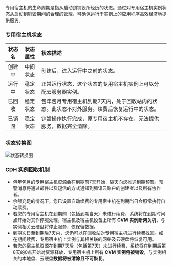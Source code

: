 
专用宿主机的生命周期是指从启动到销毁所经历的状态。通过对专用宿主机实例状态从启动到销毁期间的合理的管理，可确保运行于实例上的应用程序高效经济地提供服务。

### 专用宿主机状态

| 状态名 | 状态属性 | 状态描述 |
|:-----:|:-------:|:-------|
| 创建中 | 中间状态 | 创建后，进入运行中之前的状态。|
| 运行中 | 稳定状态 | 正常运行状态，这个状态的专用宿主机实例上可以分配云服务器实例。|
| 已回收 | 稳定状态 | 包年包月专用宿主机到期7天内，处于回收站内的状态。此状态不对外服务。续费后恢复运行中的状态。 |
| 已销毁 | 稳定状态 | 销毁操作执行完成，原专用宿主机不存在，无法提供服务，数据完全清除。|

### 状态转换图
![状态转换图](https://main.qcloudimg.com/raw/32937760bb935e64aafe3ef1c770e578.png)
	

### CDH 实例回收机制

- 包年包月的专用宿主机资源会在到期前7天开始，隔天向您推送到期预警。预警消息将通过邮件以及短信的方式通知到腾讯云账户的创建者以及所有协作者。
- 余额充足的情况下，您已设置自动续费的专用宿主机在到期当日会照常执行自动续费。
- 若您的专用宿主机在到期前（包括到期当天）未进行续费，系统将在到期时间点开始对其作停服处理。宿主机及宿主机设备上所有 **CVM 实例断网关机**，与实例相关云硬盘将停止服务，仅保留数据。
- 到期次日至到期后7天内，您仍可以在回收站对专用宿主机进行续费找回。如在期间续费，专用宿主机上实例与其相关联的网络及云硬盘将恢复可用。
- 若您的宿主机资源在到期7天后（包括第7天）未进行续费，系统将在到期后第8天的0点开始对资源释放，专用宿主机上所有 **CVM 实例将被销毁**，与实例相关的本地盘、云硬盘**数据将被清除且不可恢复**。

